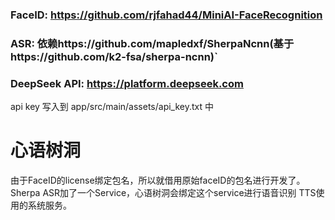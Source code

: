 ### FaceID: https://github.com/rjfahad44/MiniAI-FaceRecognition

### ASR: 依赖https://github.com/mapledxf/SherpaNcnn(基于https://github.com/k2-fsa/sherpa-ncnn)`

### DeepSeek API: https://platform.deepseek.com
api key 写入到 app/src/main/assets/api_key.txt 中

# 心语树洞
由于FaceID的license绑定包名，所以就借用原始faceID的包名进行开发了。
Sherpa ASR加了一个Service，心语树洞会绑定这个service进行语音识别
TTS使用的系统服务。
